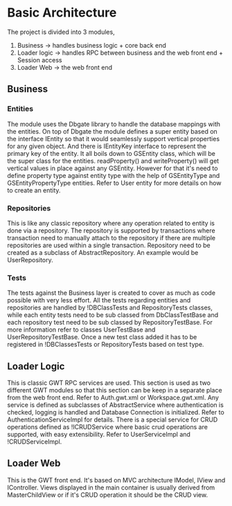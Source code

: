 # Basic Architecture #

The project is divided into 3 modules,
  1. Business -> handles business logic + core back end
  1. Loader logic -> handles RPC between business and the web front end + Session access
  1. Loader Web -> the web front end

## Business ##
### Entities ###
The module uses the Dbgate library to handle the database mappings with the entities. On top of Dbgate the module defines a super entity based on the interface IEntity so that it would seamlessly support vertical properties for any given object. And there is IEntityKey interface to represent the primary key of the entity.
It all boils down to GSEntity class, which will be the super class for the entities. readProperty() and writeProperty() will get vertical values in place against any GSEntity. However for that it's need to define property type against entity type with the help of GSEntityType and GSEntityPropertyType entities. Refer to User entity for more details on how to create an entity.
### Repositories ###
This is like any classic repository where any operation related to entity is done via a repository. The repository is supported by transactions where transaction need to manually attach to the repository if there are multiple repositories are used within a single transaction. Repository need to be created as a subclass of AbstractRepository. An example would be UserRepository.
### Tests ###
The tests against the Business layer is created to cover as much as code possible with very less effort. All the tests regarding entities and repositories are handled by !DBClassTests and RepositoryTests classes, while each entity tests need to be sub classed from DbClassTestBase and each repository test need to be sub classed by RepositoryTestBase. For more information refer to classes UserTestBase and UserRepositoryTestBase. Once a new test class added it has to be registered in !DBClassesTests or RepositoryTests based on test type.

## Loader Logic ##
This is classic GWT RPC services are used. This section is used as two different GWT modules so that this section can be keep in a separate place from the web front end. Refer to Auth.gwt.xml or Workspace.gwt.xml.
Any service is defined as subclasses of AbstractService where authentication is checked, logging is handled and Database Connection is initialized. Refer to AuthenticationServiceImpl for details.
There is a special service for CRUD operations defined as !ICRUDService where basic crud operations are supported, with easy extensibility. Refer to UserServiceImpl and !CRUDServiceImpl.

## Loader Web ##
This is the GWT front end. It's based on MVC architecture IModel, IView and IController. Views displayed in the main container is usually derived from MasterChildView or if it's CRUD operation it should be the CRUD view.




